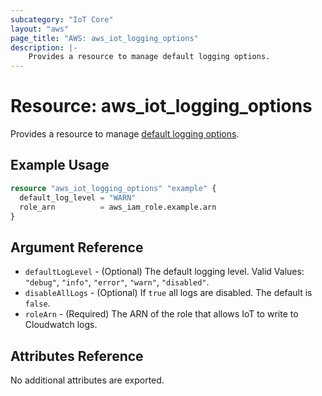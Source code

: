 ```yaml
---
subcategory: "IoT Core"
layout: "aws"
page_title: "AWS: aws_iot_logging_options"
description: |-
    Provides a resource to manage default logging options.
---
```


# Resource: aws_iot_logging_options

Provides a resource to manage [default logging options](https://docs.aws.amazon.com/iot/latest/developerguide/configure-logging.html#configure-logging-console).

## Example Usage

```terraform
resource "aws_iot_logging_options" "example" {
  default_log_level = "WARN"
  role_arn          = aws_iam_role.example.arn
}
```

## Argument Reference

* `defaultLogLevel` - (Optional) The default logging level. Valid Values: `"debug"`, `"info"`, `"error"`, `"warn"`, `"disabled"`.
* `disableAllLogs` - (Optional) If `true` all logs are disabled. The default is `false`.
* `roleArn` - (Required) The ARN of the role that allows IoT to write to Cloudwatch logs.

## Attributes Reference

No additional attributes are exported.

<!-- cache-key: cdktf-0.17.0-pre.15 input-df29cd61d00b402fdf9858640e2516af65ec030e0fe41744b0e76b18254cbf4d -->